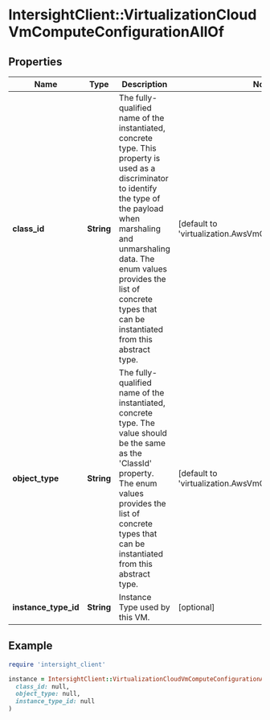 # IntersightClient::VirtualizationCloudVmComputeConfigurationAllOf

## Properties

| Name | Type | Description | Notes |
| ---- | ---- | ----------- | ----- |
| **class_id** | **String** | The fully-qualified name of the instantiated, concrete type. This property is used as a discriminator to identify the type of the payload when marshaling and unmarshaling data. The enum values provides the list of concrete types that can be instantiated from this abstract type. | [default to &#39;virtualization.AwsVmComputeConfiguration&#39;] |
| **object_type** | **String** | The fully-qualified name of the instantiated, concrete type. The value should be the same as the &#39;ClassId&#39; property. The enum values provides the list of concrete types that can be instantiated from this abstract type. | [default to &#39;virtualization.AwsVmComputeConfiguration&#39;] |
| **instance_type_id** | **String** | Instance Type used by this VM. | [optional] |

## Example

```ruby
require 'intersight_client'

instance = IntersightClient::VirtualizationCloudVmComputeConfigurationAllOf.new(
  class_id: null,
  object_type: null,
  instance_type_id: null
)
```

